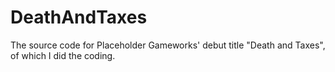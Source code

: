 # DeathAndTaxes
The source code for Placeholder Gameworks' debut title "Death and Taxes", of which I did the coding.
